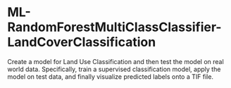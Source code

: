 # ML-RandomForestMultiClassClassifier-LandCoverClassification
Create a model for Land Use Classification and then test the model on real world data. Specifically, train a supervised classification model, apply the model on test data, and finally visualize predicted labels onto a TIF file.
